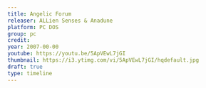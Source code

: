```yaml
---
title: Angelic Forum
releaser: ALLien Senses & Anadune
platform: PC DOS
group: pc
credit:
year: 2007-00-00
youtube: https://youtu.be/5ApVEwL7jGI
thumbnail: https://i3.ytimg.com/vi/5ApVEwL7jGI/hqdefault.jpg
draft: true
type: timeline
---
```


